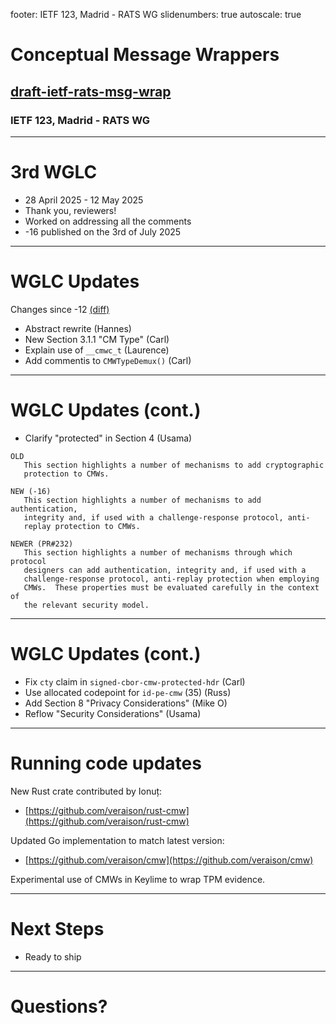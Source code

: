 footer: IETF 123, Madrid - RATS WG
slidenumbers: true
autoscale: true

# Conceptual Message Wrappers

## [draft-ietf-rats-msg-wrap](https://datatracker.ietf.org/doc/draft-ietf-rats-msg-wrap)

### IETF 123, Madrid - RATS WG

---

# 3rd WGLC

* 28 April 2025 - 12 May 2025
* Thank you, reviewers!
* Worked on addressing all the comments
* -16 published on the 3rd of July 2025

---

# WGLC Updates

Changes since -12 [(diff)](https://author-tools.ietf.org/iddiff?url1=draft-ietf-rats-msg-wrap-12&url2=draft-ietf-rats-msg-wrap-16&difftype=--html)

* Abstract rewrite (Hannes)
* New Section 3.1.1 "CM Type" (Carl)
* Explain use of `__cmwc_t` (Laurence)
* Add commentis to `CMWTypeDemux()` (Carl)

---

# WGLC Updates (cont.)

* Clarify "protected" in Section 4 (Usama)

```
OLD
   This section highlights a number of mechanisms to add cryptographic
   protection to CMWs.

NEW (-16)
   This section highlights a number of mechanisms to add authentication,
   integrity and, if used with a challenge-response protocol, anti-
   replay protection to CMWs.

NEWER (PR#232)
   This section highlights a number of mechanisms through which protocol
   designers can add authentication, integrity and, if used with a
   challenge-response protocol, anti-replay protection when employing
   CMWs.  These properties must be evaluated carefully in the context of
   the relevant security model.
```

---

# WGLC Updates (cont.)

* Fix `cty` claim in `signed-cbor-cmw-protected-hdr` (Carl)
* Use allocated codepoint for `id-pe-cmw` (35) (Russ)
* Add Section 8 "Privacy Considerations" (Mike O)
* Reflow "Security Considerations" (Usama)

---

# Running code updates

New Rust crate contributed by Ionuț:

* [https://github.com/veraison/rust-cmw](https://github.com/veraison/rust-cmw)

Updated Go implementation to match latest version:

* [https://github.com/veraison/cmw](https://github.com/veraison/cmw)

Experimental use of CMWs in Keylime to wrap TPM evidence.

---

# Next Steps

* Ready to ship

---

# Questions?

